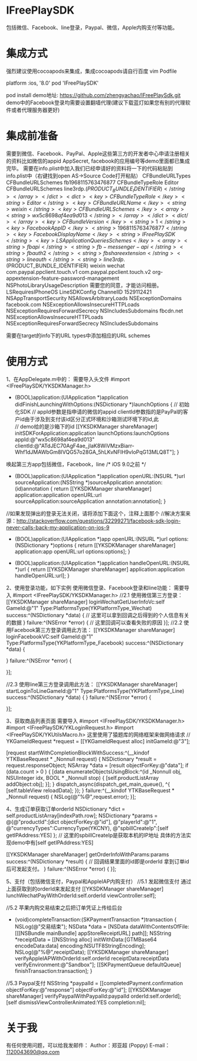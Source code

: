 # IFreePlaySDK
包括微信、Facebook、line登录，Paypal、微信，Apple内购支付等功能。

# 集成方式
强烈建议使用cocoapods来集成，集成cocoapods请自行百度
vim Podfile

platform :ios, '8.0'
pod 'IFreePlaySDK'

pod install
demo地址: https://github.com/zhengyachao/IFreePlaySdk.git
demo中的Facebook登录均需要设置翻墙代理(建议下载蓝灯如果您有别的代理软件或者代理服务器更好)

# 集成前准备
需要到微信、Facebook、PayPal、Apple这些第三方的开发者中心申请注册相关的资料比如微信的appid AppSecret, facebook的应用编号等demo里面都已集成完毕。
需要在info.plist中加入我们已经申请好的资料将一下的代码粘贴到info.plist中（右键找到open AS->Source Code打开粘贴）
<key>CFBundleURLTypes</key>
<array>
<dict>
<key>CFBundleURLSchemes</key>
<array>
<string>fb1968115763476877</string>
</array>
</dict>
<dict>
<key>CFBundleTypeRole</key>
<string>Editor</string>
<key>CFBundleURLSchemes</key>
<array>
<string>line3rdp.$(PRODUCT_BUNDLE_IDENTIFIER)</string>
</array>
</dict>
<dict>
<key>CFBundleTypeRole</key>
<string>Editor</string>
<key>CFBundleURLName</key>
<string>weixin</string>
<key>CFBundleURLSchemes</key>
<array>
<string>wx5c8698af4ea9d013</string>
</array>
</dict>
<dict/>
</array>
<key>CFBundleVersion</key>
<string>1</string>
<key>FacebookAppID</key>
<string>1968115763476877</string>
<key>FacebookDisplayName</key>
<string>IFreePlaySDK</string>
<key>LSApplicationQueriesSchemes</key>
<array>
<string>fbapi</string>
<string>fb-messenger-api</string>
<string>fbauth2</string>
<string>fbshareextension</string>
<string>lineauth</string>
<string>line3rdp.$(PRODUCT_BUNDLE_IDENTIFIER)</string>
<string>weixin</string>
<string>wechat</string>
<string>com.paypal.ppclient.touch.v1</string>
<string>com.paypal.ppclient.touch.v2</string>
<string>org-appextension-feature-password-management</string>
</array>
<key>NSPhotoLibraryUsageDescription</key>
<string>需要您的同意，才能访问相册。</string>
<key>LSRequiresIPhoneOS</key>
<true/>
<key>LineSDKConfig</key>
<dict>
<key>ChannelID</key>
<string>1529112421</string>
</dict>
<key>NSAppTransportSecurity</key>
<dict>
<key>NSAllowsArbitraryLoads</key>
<true/>
<key>NSExceptionDomains</key>
<dict>
<key>facebook.com</key>
<dict>
<key>NSExceptionAllowsInsecureHTTPLoads</key>
<true/>
<key>NSExceptionRequiresForwardSecrecy</key>
<false/>
<key>NSIncludesSubdomains</key>
<true/>
</dict>
<key>fbcdn.net</key>
<dict>
<key>NSExceptionAllowsInsecureHTTPLoads</key>
<true/>
<key>NSExceptionRequiresForwardSecrecy</key>
<false/>
<key>NSIncludesSubdomains</key>
<true/>
</dict>
</dict>
</dict>

需要在target的info下的URL types中添加相应的URL schemes

# 使用方式
1、在AppDelegate.m中的：
需要导入头文件 
#import <IFreePlaySDK/YKSDKManager.h>

- (BOOL)application:(UIApplication *)application didFinishLaunchingWithOptions:(NSDictionary *)launchOptions
{
// 初始化SDK
// appId参数是指申请的微信的appid  clientId参数指的是PayPal的客户id由于涉及到支付该id区分正式环境和沙箱测试环境下的id,此   
// demo给的是沙箱下的id
[[YKSDKManager shareManager] initSDKForApplication:application launchOptions:launchOptions appId:@"wx5c8698af4ea9d013" clientId:@"ATdJEC70AgF4ae_jIaK8WiVMzxBiarr-Whf1dJMAWbGm8IVQG57o28GA_5hLKvNFIH9vIoPqG13MLQ8T"];
}

唤起第三方app包括微信，Facebook，line
/* iOS 9.0之前 */
- (BOOL)application:(UIApplication *)application
openURL:(NSURL *)url
sourceApplication:(NSString *)sourceApplication
annotation:(id)annotation
{
return [[YKSDKManager shareManager] application:application
openURL:url
sourceApplication:sourceApplication
annotation:annotation];
}

//如果发现弹出的登录无法关闭，请将添加下面这个，注释上面那个
//解决方案来源：http://stackoverflow.com/questions/32299271/facebook-sdk-login-never-calls-back-my-application-on-ios-9
- (BOOL)application:(UIApplication *)app openURL:(NSURL *)url options:(NSDictionary *)options
{
return  [[YKSDKManager shareManager] application:app openURL:url options:options];
}

- (BOOL)application:(UIApplication *)application handleOpenURL:(NSURL *)url
{
return [[YKSDKManager shareManager] application:application handleOpenURL:url];
}


2、使用登录功能，如下实例 使用微信登录、Facebook登录和line功能：
需要导入
#import <IFreePlaySDK/YKSDKManager.h>
//2.1  使用微信第三方登录：
[[YKSDKManager shareManager] loginWechatGetUserInfoVc:self
GameId:@"1"
Type:PlatformsType(YKPlatformType_Wechat)
success:^(NSDictionary *data)
{
// 这里可以拿到回调之后得到的个人信息有关的数据
}
failure:^(NSError *error)
{
// 这里回调可以查看失败的原因
}];
//2.2  使用Facebook第三方登录调用此方法：
[[YKSDKManager shareManager] loginFacebookVC:self
GameId:@"1"
Type:PlatformsType(YKPlatformType_Facebook)
success:^(NSDictionary *data)
{

} failure:^(NSError *error)
{

}];

//2.3  使用line第三方登录调用此方法：
[[YKSDKManager shareManager] startLoginToLineGameId:@"1" Type:PlatformsType(YKPlatformType_Line)
success:^(NSDictionary *data)
{
} failure:^(NSError *error)
{

}];

3、获取商品列表页面
需要导入
#import <IFreePlaySDK/YKSDKManager.h>
#import <IFreePlaySDK/YKLoginRequest.h>
#import <IFreePlaySDK/YKUtilsMacro.h>
这里使用了猿题库的网络框架来做网络请求 
// 
YKGameIdRequest *request = [[YKGameIdRequest alloc] initGameId:@"3"];

[request startWithCompletionBlockWithSuccess:^(__kindof YTKBaseRequest * _Nonnull request) {
NSDictionary *result = request.responseObject;
NSArray *data = [result objectForKey:@"data"];
if (data.count > 0 ) {
[data enumerateObjectsUsingBlock:^(id  _Nonnull obj, NSUInteger idx, BOOL * _Nonnull stop) {
[self.productListArray addObject:obj];
}];
}
dispatch_async(dispatch_get_main_queue(), ^{
[self.tableView reloadData];
});
} failure:^(__kindof YTKBaseRequest * _Nonnull request) {
NSLog(@"%@",request.error);
}];

4、生成订单获取订单orderId
NSDictionary *dict = self.productListArray[indexPath.row];
NSDictionary *params = @{@"productId":[dict objectForKey:@"id"],
@"playerId":@"1",
@"currencyTypes":CurrencyType(YKCNY),
@"spbillCreateIp":[self getIPAddress:YES]
};
// 这里的spbillCreateIp是获取本机的IP地址 具体的方法实现demo中有[self getIPAddress:YES]

[[YKSDKManager shareManager] getOrderInfoWithParams:params
success:^(NSDictionary *result)
{
// 回调结果里面的id即是orderId 拿到订单id后可发起支付。
}
failure:^(NSError *error)
{
}];

5、支付（包括微信支付，Paypal和AppleIAP内购支付）
//5.1 发起微信支付 通过上面获取到的orderId来发起支付
[[YKSDKManager shareManager] lunchWechatPayWithOrderId:self.orderId viewController:self];

//5.2 苹果内购交易结束之后把订单凭证上传给后台
- (void)completeTransaction:(SKPaymentTransaction *)transaction
{
NSLog(@"交易结束");
NSData *data = [NSData dataWithContentsOfFile:[[[NSBundle mainBundle] appStoreReceiptURL] path]];
NSString *receiptData = [[NSString alloc] initWithData:[GTMBase64 encodeData:data] encoding:NSUTF8StringEncoding];
NSLog(@"%@",receiptData);
[[YKSDKManager shareManager] verifyAppleIAPWithOrderId:self.orderId receiptData:receiptData verifyEnvironment:@"Sandbox"];
[[SKPaymentQueue defaultQueue] finishTransaction:transaction];
}

//5.3 Paypal支付
NSString *paypalId = [[completedPayment.confirmation objectForKey:@"response"] objectForKey:@"id"];
[[YKSDKManager shareManager] verifyPaypalWithPaypalId:paypalId orderId:self.orderId];
[self dismissViewControllerAnimated:YES completion:nil];

# 关于我
有任何使用问题，可以给我发邮件：
Author：郑亚超 (Poppy)
E-mail：1120043690@qq.com
